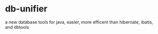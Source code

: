 db-unifier
==========

a new database tools for java, easier, more efficent than hibernate, ibatis, and dbtools
